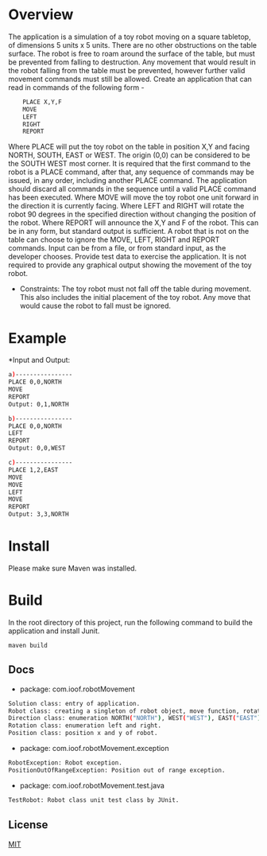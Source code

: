 # Overview

The application is a simulation of a toy robot moving on a square tabletop, of dimensions 5 units x 5 units. There are no other obstructions on the table surface.
The robot is free to roam around the surface of the table, but must be prevented from falling to destruction. Any movement that would result in the robot falling from the table must be prevented, however further valid movement commands must still be allowed.
Create an application that can read in commands of the following form -

```bash
    PLACE X,Y,F
    MOVE
    LEFT
    RIGHT
    REPORT
```

Where PLACE will put the toy robot on the table in position X,Y and facing NORTH, SOUTH, EAST or WEST. The origin (0,0) can be considered to be the SOUTH WEST most corner.
It is required that the first command to the robot is a PLACE command, after that, any sequence of commands may be issued, in any order, including another PLACE command. The application should discard all commands in the sequence until a valid PLACE command has been executed.
Where MOVE will move the toy robot one unit forward in the direction it is currently facing.
Where LEFT and RIGHT will rotate the robot 90 degrees in the specified direction without changing the position of the robot.
Where REPORT will announce the X,Y and F of the robot. This can be in any form, but standard output is sufficient.
A robot that is not on the table can choose to ignore the MOVE, LEFT, RIGHT and REPORT commands. Input can be from a file, or from standard input, as the developer chooses.
Provide test data to exercise the application.
It is not required to provide any graphical output showing the movement of the toy robot.

* Constraints:
The toy robot must not fall off the table during movement. This also includes the initial placement of the toy robot. Any move that would cause the robot to fall must be ignored.
   

# Example

*Input and Output:

```bash
a)----------------
PLACE 0,0,NORTH
MOVE
REPORT
Output: 0,1,NORTH

b)----------------
PLACE 0,0,NORTH
LEFT
REPORT
Output: 0,0,WEST

c)----------------
PLACE 1,2,EAST
MOVE
MOVE
LEFT
MOVE
REPORT
Output: 3,3,NORTH

```

# Install

Please make sure Maven was installed.

# Build

In the root directory of this project, run the following command to build the application and install Junit.

`maven build`

## Docs

* package: com.ioof.robotMovement

```bash
Solution class: entry of application.
Robot class: creating a singleton of robot object, move function, rotation with left or right function, report current position of robot function.
Direction class: enumeration NORTH("NORTH"), WEST("WEST"), EAST("EAST"), SOUTH("SOUTH").
Rotation class: enumeration left and right.
Position class: position x and y of robot.
```

* package: com.ioof.robotMovement.exception

```bash
RobotException: Robot exception.
PositionOutOfRangeException: Position out of range exception.
```

* package: com.ioof.robotMovement.test.java

```bash
TestRobot: Robot class unit test class by JUnit.
```

## License

  [MIT](LICENSE)